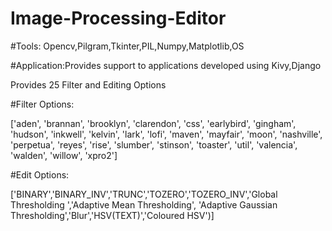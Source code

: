 # Image-Processing-Editor

#Tools: Opencv,Pilgram,Tkinter,PIL,Numpy,Matplotlib,OS

#Application:Provides support to applications developed using Kivy,Django

Provides 25 Filter and Editing Options 


#Filter Options:


['aden', 'brannan', 'brooklyn', 'clarendon', 'css', 'earlybird', 'gingham', 'hudson', 'inkwell', 'kelvin', 'lark', 'lofi', 'maven', 'mayfair', 'moon', 'nashville', 'perpetua', 'reyes', 'rise', 'slumber', 'stinson', 'toaster', 'util', 'valencia', 'walden', 'willow', 'xpro2']


#Edit Options:


['BINARY','BINARY_INV','TRUNC','TOZERO','TOZERO_INV','Global Thresholding ','Adaptive Mean Thresholding', 'Adaptive Gaussian Thresholding','Blur','HSV(TEXT)','Coloured HSV')]
